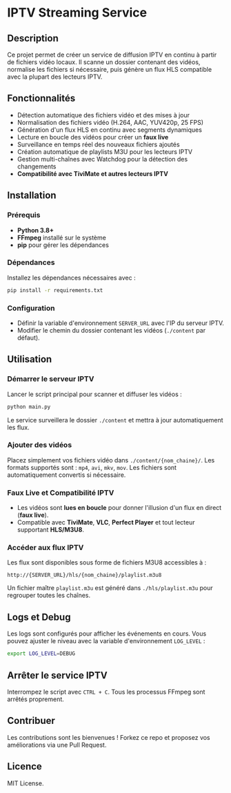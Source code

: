 # IPTV Streaming Service

## Description
Ce projet permet de créer un service de diffusion IPTV en continu à partir de fichiers vidéo locaux. Il scanne un dossier contenant des vidéos, normalise les fichiers si nécessaire, puis génère un flux HLS compatible avec la plupart des lecteurs IPTV.

## Fonctionnalités
- Détection automatique des fichiers vidéo et des mises à jour
- Normalisation des fichiers vidéo (H.264, AAC, YUV420p, 25 FPS)
- Génération d'un flux HLS en continu avec segments dynamiques
- Lecture en boucle des vidéos pour créer un **faux live**
- Surveillance en temps réel des nouveaux fichiers ajoutés
- Création automatique de playlists M3U pour les lecteurs IPTV
- Gestion multi-chaînes avec Watchdog pour la détection des changements
- **Compatibilité avec TiviMate et autres lecteurs IPTV**

## Installation
### Prérequis
- **Python 3.8+**
- **FFmpeg** installé sur le système
- **pip** pour gérer les dépendances

### Dépendances
Installez les dépendances nécessaires avec :
```sh
pip install -r requirements.txt
```

### Configuration
- Définir la variable d'environnement `SERVER_URL` avec l'IP du serveur IPTV.
- Modifier le chemin du dossier contenant les vidéos (`./content` par défaut).

## Utilisation
### Démarrer le serveur IPTV
Lancer le script principal pour scanner et diffuser les vidéos :
```sh
python main.py
```

Le service surveillera le dossier `./content` et mettra à jour automatiquement les flux.

### Ajouter des vidéos
Placez simplement vos fichiers vidéo dans `./content/{nom_chaine}/`. Les formats supportés sont : `mp4`, `avi`, `mkv`, `mov`. Les fichiers sont automatiquement convertis si nécessaire.

### Faux Live et Compatibilité IPTV
- Les vidéos sont **lues en boucle** pour donner l'illusion d'un flux en direct (**faux live**).
- Compatible avec **TiviMate**, **VLC**, **Perfect Player** et tout lecteur supportant **HLS/M3U8**.

### Accéder aux flux IPTV
Les flux sont disponibles sous forme de fichiers M3U8 accessibles à :
```
http://{SERVER_URL}/hls/{nom_chaine}/playlist.m3u8
```

Un fichier maître `playlist.m3u` est généré dans `./hls/playlist.m3u` pour regrouper toutes les chaînes.

## Logs et Debug
Les logs sont configurés pour afficher les événements en cours. Vous pouvez ajuster le niveau avec la variable d'environnement `LOG_LEVEL` :
```sh
export LOG_LEVEL=DEBUG
```

## Arrêter le service IPTV
Interrompez le script avec `CTRL + C`. Tous les processus FFmpeg sont arrêtés proprement.

## Contribuer
Les contributions sont les bienvenues ! Forkez ce repo et proposez vos améliorations via une Pull Request.

## Licence
MIT License.

